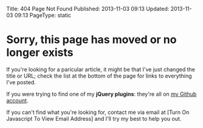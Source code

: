 Title: 404 Page Not Found
Published: 2013-11-03 09:13
Updated: 2013-11-03 09:13
PageType: static

# Sorry, this page has moved or no longer exists

If you're looking for a paricular article, it might be that I've just changed the title or URL; check the list at the bottom of the page for links to everything I've posted.

If you were trying to find one of my **jQuery plugins**: they're all on [my Github account](https://github.com/markashleybell "External Link: GitHub Profile").

If you can't find what you're looking for, contact me via email at <span id="e">[Turn On Javascript To View Email Address]</span> and I'll try my best to help you out.